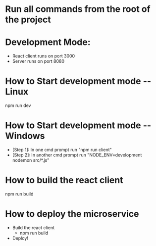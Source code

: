 # Run all commands from the root of the project

# Development Mode:

- React client runs on port 3000
- Server runs on port 8080

# How to Start development mode -- Linux

npm run dev

# How to Start development mode -- Windows

- [Step 1]: In one cmd prompt run "npm run client"
- [Step 2]: In another cmd prompt run "NODE_ENV=development nodemon src/\*.js"

# How to build the react client

npm run build

# How to deploy the microservice

- Build the react client
  - npm run build
- Deploy!
